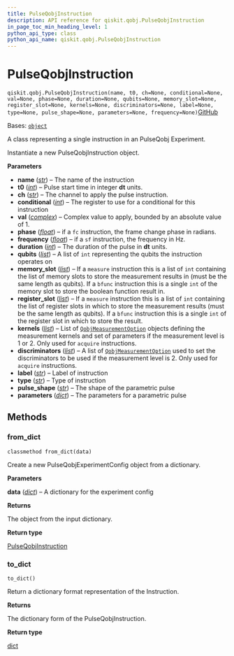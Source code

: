 ```yaml
---
title: PulseQobjInstruction
description: API reference for qiskit.qobj.PulseQobjInstruction
in_page_toc_min_heading_level: 1
python_api_type: class
python_api_name: qiskit.qobj.PulseQobjInstruction
---
```


# PulseQobjInstruction

<span id="qiskit.qobj.PulseQobjInstruction" />

`qiskit.qobj.PulseQobjInstruction(name, t0, ch=None, conditional=None, val=None, phase=None, duration=None, qubits=None, memory_slot=None, register_slot=None, kernels=None, discriminators=None, label=None, type=None, pulse_shape=None, parameters=None, frequency=None)`[GitHub](https://github.com/qiskit/qiskit/tree/stable/0.25/qiskit/qobj/pulse_qobj.py "view source code")

Bases: [`object`](https://docs.python.org/3/library/functions.html#object "(in Python v3.12)")

A class representing a single instruction in an PulseQobj Experiment.

Instantiate a new PulseQobjInstruction object.

**Parameters**

*   **name** ([*str*](https://docs.python.org/3/library/stdtypes.html#str "(in Python v3.12)")) – The name of the instruction
*   **t0** ([*int*](https://docs.python.org/3/library/functions.html#int "(in Python v3.12)")) – Pulse start time in integer **dt** units.
*   **ch** ([*str*](https://docs.python.org/3/library/stdtypes.html#str "(in Python v3.12)")) – The channel to apply the pulse instruction.
*   **conditional** ([*int*](https://docs.python.org/3/library/functions.html#int "(in Python v3.12)")) – The register to use for a conditional for this instruction
*   **val** ([*complex*](https://docs.python.org/3/library/functions.html#complex "(in Python v3.12)")) – Complex value to apply, bounded by an absolute value of 1.
*   **phase** ([*float*](https://docs.python.org/3/library/functions.html#float "(in Python v3.12)")) – if a `fc` instruction, the frame change phase in radians.
*   **frequency** ([*float*](https://docs.python.org/3/library/functions.html#float "(in Python v3.12)")) – if a `sf` instruction, the frequency in Hz.
*   **duration** ([*int*](https://docs.python.org/3/library/functions.html#int "(in Python v3.12)")) – The duration of the pulse in **dt** units.
*   **qubits** ([*list*](https://docs.python.org/3/library/stdtypes.html#list "(in Python v3.12)")) – A list of `int` representing the qubits the instruction operates on
*   **memory\_slot** ([*list*](https://docs.python.org/3/library/stdtypes.html#list "(in Python v3.12)")) – If a `measure` instruction this is a list of `int` containing the list of memory slots to store the measurement results in (must be the same length as qubits). If a `bfunc` instruction this is a single `int` of the memory slot to store the boolean function result in.
*   **register\_slot** ([*list*](https://docs.python.org/3/library/stdtypes.html#list "(in Python v3.12)")) – If a `measure` instruction this is a list of `int` containing the list of register slots in which to store the measurement results (must be the same length as qubits). If a `bfunc` instruction this is a single `int` of the register slot in which to store the result.
*   **kernels** ([*list*](https://docs.python.org/3/library/stdtypes.html#list "(in Python v3.12)")) – List of [`QobjMeasurementOption`](qiskit.qobj.QobjMeasurementOption "qiskit.qobj.QobjMeasurementOption") objects defining the measurement kernels and set of parameters if the measurement level is 1 or 2. Only used for `acquire` instructions.
*   **discriminators** ([*list*](https://docs.python.org/3/library/stdtypes.html#list "(in Python v3.12)")) – A list of [`QobjMeasurementOption`](qiskit.qobj.QobjMeasurementOption "qiskit.qobj.QobjMeasurementOption") used to set the discriminators to be used if the measurement level is 2. Only used for `acquire` instructions.
*   **label** ([*str*](https://docs.python.org/3/library/stdtypes.html#str "(in Python v3.12)")) – Label of instruction
*   **type** ([*str*](https://docs.python.org/3/library/stdtypes.html#str "(in Python v3.12)")) – Type of instruction
*   **pulse\_shape** ([*str*](https://docs.python.org/3/library/stdtypes.html#str "(in Python v3.12)")) – The shape of the parametric pulse
*   **parameters** ([*dict*](https://docs.python.org/3/library/stdtypes.html#dict "(in Python v3.12)")) – The parameters for a parametric pulse

## Methods

### from\_dict

<span id="qiskit.qobj.PulseQobjInstruction.from_dict" />

`classmethod from_dict(data)`

Create a new PulseQobjExperimentConfig object from a dictionary.

**Parameters**

**data** ([*dict*](https://docs.python.org/3/library/stdtypes.html#dict "(in Python v3.12)")) – A dictionary for the experiment config

**Returns**

The object from the input dictionary.

**Return type**

[PulseQobjInstruction](#qiskit.qobj.PulseQobjInstruction "qiskit.qobj.PulseQobjInstruction")

### to\_dict

<span id="qiskit.qobj.PulseQobjInstruction.to_dict" />

`to_dict()`

Return a dictionary format representation of the Instruction.

**Returns**

The dictionary form of the PulseQobjInstruction.

**Return type**

[dict](https://docs.python.org/3/library/stdtypes.html#dict "(in Python v3.12)")

